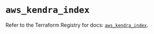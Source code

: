 # `aws_kendra_index`

Refer to the Terraform Registry for docs: [`aws_kendra_index`](https://registry.terraform.io/providers/hashicorp/aws/6.0.0/docs/resources/kendra_index).
